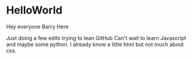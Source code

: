 # HelloWorld

Hey everyone Barry Here

Just doing a few edits trying to lean GitHub
Can't wait to learn Javascript and maybe some python. I already know a little html but not much about css. 
